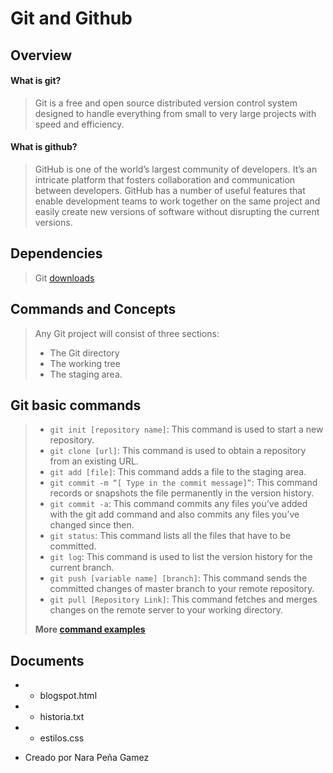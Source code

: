 # Git and Github

## Overview
####  What is git?
> Git is a free and open source distributed version control system designed to handle everything from small to very large projects with speed and efficiency.

####  What is github?
> GitHub is one of the world’s largest community of developers. It’s an intricate platform that fosters collaboration and communication between developers. GitHub has a number of useful features that enable development teams to work together on the same project and easily create new versions of software without disrupting the current versions.

## Dependencies

> Git [downloads](https://git-scm.com/downloads) 

## Commands and Concepts
> Any Git project will consist of three sections: 
> - The Git directory 
> - The working tree
> - The staging area.

## Git basic commands
> - `git init [repository name]`: This command is used to start a new repository.
> - `git clone [url]`: This command is used to obtain a repository from an existing URL.
> - `git add [file]`: This command adds a file to the staging area.
> - `git commit -m “[ Type in the commit message]”`: This command records or snapshots the file permanently in the version history.
> - `git commit -a`: This command commits any files you’ve added with the git add command and also commits any files you’ve changed since then.
> - `git status`: This command lists all the files that have to be committed.
> - `git log`: This command is used to list the version history for the current branch.
> - `git push [variable name] [branch]`: This command sends the committed changes of master branch to your remote repository.
> - `git pull [Repository Link]`: This command fetches and merges changes on the remote server to your working directory.
> 
> **More [command examples](https://dzone.com/articles/top-20-git-commands-with-examples)**

## Documents

 - - blogspot.html
 - - historia.txt
 - - estilos.css
 
 
>  


- Creado por Nara Peña Gamez
